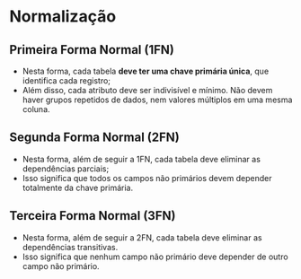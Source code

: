 # Normalização

## Primeira Forma Normal (1FN)
- Nesta forma, cada tabela **deve ter uma chave primária única**, que identifica cada registro;
- Além disso, cada atributo deve ser indivisível e mínimo. Não devem haver grupos repetidos de dados, nem valores múltiplos em uma mesma coluna.

## Segunda Forma Normal (2FN)

- Nesta forma, além de seguir a 1FN, cada tabela deve eliminar as dependências parciais;
- Isso significa que todos os campos não primários devem depender totalmente da chave primária.

## Terceira Forma Normal (3FN)

- Nesta forma, além de seguir a 2FN, cada tabela deve eliminar as dependências transitivas.
- Isso significa que nenhum campo não primário deve depender de outro campo não primário.

